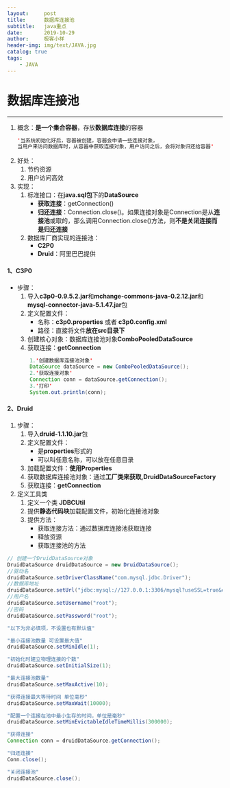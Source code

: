```yaml
---
layout:     post                    
title:      数据库连接池                     
subtitle:   java重点               
date:       2019-10-29               
author:     极客小祥                      
header-img: img/text/JAVA.jpg   
catalog: true                        
tags:                                
    - JAVA
---
```


# 数据库连接池
<hr>

1. 概念：**是一个集合容器**，存放**数据库连接**的容器
    ```java
    '当系统初始化好后，容器被创建，容器会申请一些连接对象，
    当用户来访问数据库时，从容器中获取连接对象，用户访问之后，会将对象归还给容器'
   ```
2. 好处：
    1. 节约资源
    2. 用户访问高效
3. 实现：
    1. 标准接口：在**java.sql包**下的**DataSource**
        * **获取连接**：getConnection()
        * **归还连接**：Connection.close()。如果连接对象是Connection是从**连接池**或取的，那么调用Connection.close()方法，则**不是关闭连接而是归还连接**
    2. 数据库厂商实现的连接池：
        * **C2P0**
        * **Druid**：阿里巴巴提供

#### 1、C3P0
* 步骤：
    1. 导入**c3p0-0.9.5.2.jar**和**mchange-commons-java-0.2.12.jar**和**mysql-connector-java-5.1.47.jar**包
    2. 定义配置文件：
        * 名称：**c3p0.properties** 或者 **c3p0.config.xml**
        * 路径：直接将文件**放在src目录下**
    3. 创建核心对象：数据库连接池对象**ComboPooledDataSource**
    4. 获取连接：**getConnection**
    ```java
        1.'创建数据库连接池对象'
		DataSource dataSource = new ComboPooledDataSource();
		2.'获取连接对象'
		Connection conn = dataSource.getConnection();
		3.'打印'
		System.out.println(conn);
    ```

#### 2、Druid
1. 步骤：
    1. 导入**druid-1.1.10.jar**包
    2. 定义配置文件：
        * 是**properties**形式的
        * 可以叫任意名称，可以放在任意目录
    3. 加载配置文件：**使用Properties**
    4. 获取数据库连接池对象：通过**工厂类来获取,DruidDataSourceFactory**
    5. 获取连接：**getConnection**
2. 定义工具类
    1. 定义一个类 **JDBCUtil**
    2. 提供**静态代码块**加载配置文件，初始化连接池对象
    3. 提供方法：
        * 获取连接方法：通过数据库连接池获取连接
        * 释放资源
        * 获取连接池的方法
        
```java
// 创建一个DruidDataSource对象
DruidDataSource druidDataSource = new DruidDataSource();
//驱动名
druidDataSource.setDriverClassName("com.mysql.jdbc.Driver");
//数据库地址
druidDataSource.setUrl("jdbc:mysql://127.0.0.1:3306/mysql?useSSL=true&characterEncoding=UTF-8");
//用户名
druidDataSource.setUsername("root");
//密码
druidDataSource.setPassword("root");

"以下为非必填项，不设置也有默认值"

"最小连接池数量 可设置最大值"
druidDataSource.setMinIdle(1);

"初始化时建立物理连接的个数"
druidDataSource.setInitialSize(1);

"最大连接池数量"
druidDataSource.setMaxActive(10);

"获得连接最大等待时间 单位毫秒"
druidDataSource.setMaxWait(10000);

"配置一个连接在池中最小生存的时间，单位是毫秒"
druidDataSource.setMinEvictableIdleTimeMillis(300000);

"获得连接"
Connection conn = druidDataSource.getConnection();

"归还连接"
Conn.close();

"关闭连接池"
druidDataSource.close();

```